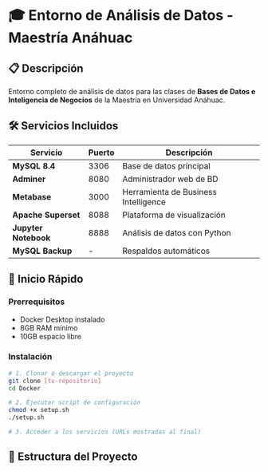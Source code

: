 # 🎓 Entorno de Análisis de Datos - Maestría Anáhuac

## 📋 Descripción
Entorno completo de análisis de datos para las clases de **Bases de Datos e Inteligencia de Negocios** de la Maestría en Universidad Anáhuac.

## 🛠️ Servicios Incluidos

| Servicio | Puerto | Descripción |
|----------|--------|-------------|
| **MySQL 8.4** | 3306 | Base de datos principal |
| **Adminer** | 8080 | Administrador web de BD |
| **Metabase** | 3000 | Herramienta de Business Intelligence |
| **Apache Superset** | 8088 | Plataforma de visualización |
| **Jupyter Notebook** | 8888 | Análisis de datos con Python |
| **MySQL Backup** | - | Respaldos automáticos |

## 🚀 Inicio Rápido

### Prerrequisitos
- Docker Desktop instalado
- 8GB RAM mínimo
- 10GB espacio libre

### Instalación
```bash
# 1. Clonar o descargar el proyecto
git clone [tu-repositorio]
cd Docker

# 2. Ejecutar script de configuración
chmod +x setup.sh
./setup.sh

# 3. Acceder a los servicios (URLs mostradas al final)
```

## 📁 Estructura del Proyecto